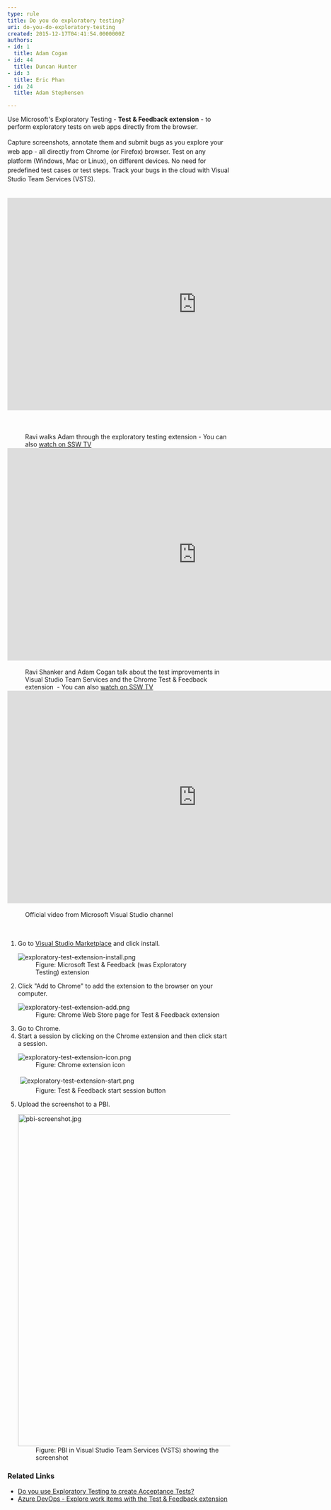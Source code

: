 ```yaml
---
type: rule
title: Do you do exploratory testing?
uri: do-you-do-exploratory-testing
created: 2015-12-17T04:41:54.0000000Z
authors:
- id: 1
  title: Adam Cogan
- id: 44
  title: Duncan Hunter
- id: 3
  title: Eric Phan
- id: 24
  title: Adam Stephensen

---
```




<span class='intro'> ​Use Microsoft's Exploratory Testing - <b>Test &amp; Feedback&#160;extension</b> - to perform exploratory tests on web apps directly from the browser.<br><br><span style="line-height&#58;20.8px;"> Capture screenshots, annotate them&#160;and submit bugs as you explore your web app - all directly from&#160;Chrome (or Firefox) browser. Test on any platform (Windows, Mac or Linux), on different devices. No need for predefined test cases or test steps. Track your bugs in the cloud with Visual Studio Team Services (VSTS).</span><br> </span>

<div> ​​ 
   <div class="ms-rtestate-read ms-rte-embedcode ms-rte-embedil ms-rtestate-notify s4-wpActive" unselectable="on"> 
      <iframe width="853" height="480" src="https&#58;//www.youtube.com/embed/J_fmWxl1zUQ?rel=0" frameborder="0"></iframe>&#160;</div> 
   <span style="color&#58;#555555;font-size&#58;0.9rem;font-weight&#58;bold;line-height&#58;2.1rem;">
      <br></span></div><dd class="ssw15-rteElement-FigureNormal"> Ravi walks Adam through the&#160;exploratory testing extension - You can also 
   <a href="http&#58;//tv.ssw.com/6664/exploratory-testing-extension-for-visual-studio-adam-cogans-interview-with-ravi-shanker" target="_blank">watch on SSW TV</a>​<br></dd><div><div class="ms-rtestate-read ms-rte-embedcode ms-rte-embedil ms-rtestate-notify"> 
      <iframe width="853" height="480" src="https&#58;//www.youtube.com/embed/G5tTF0sjyTg?rel=0" frameborder="0"></iframe>&#160;</div><dd class="ssw15-rteElement-FigureNormal"> Ravi Shanker and Adam Cogan talk about the test improvements in Visual Studio Team Services and the Chrome Test &amp; Feedback​ extension&#160; - You can also 
      <a href="https&#58;//tv.ssw.com/6873/vs-test-feedback-chrome-extension-with-product-owner-ravi-shanker-microsoft-seattle-2017" target="_blank">watch on SSW TV</a>​<br></dd></div><div><div class="ms-rtestate-read ms-rte-embedcode ms-rte-embedil ms-rtestate-notify s4-wpActive"> 
      <iframe width="853" height="480" src="https&#58;//www.youtube.com/embed/VSACs4QRnuI" frameborder="0"></iframe>&#160;</div><dd class="ssw15-rteElement-FigureNormal"> Official video from Microsoft Visual Studio channel</dd></div> ​ 
<div>
   <strong> 
      <br></strong></div><ol><li>Go to&#160;<a href="https&#58;//marketplace.visualstudio.com/items?itemName=ms.vss-exploratorytesting-web">Visual Studio Marketplace</a> and click install. 
      <dl class="image"><dt> 
            <img src="/PublishingImages/exploratory-test-extension-install.png" alt="exploratory-test-extension-install.png" /> 
            <br> 
         </dt><dd>Figure&#58;&#160;Microsoft Test &amp; Feedback ​(was Exploratory Testing)&#160;extension&#160;</dd></dl></li><li>Click &quot;Add to Chrome&quot; to add the extension to the browser on your computer. 
      <dl class="image"><dt> 
            <img src="/PublishingImages/exploratory-test-extension-add.png" alt="exploratory-test-extension-add.png" /> 
         </dt><dd> Figure&#58;&#160;Chrome Web Store page for Test &amp; Feedback&#160;extension</dd></dl></li><li>Go to Chrome.</li><li>Start a session&#160;by clicking on the Chrome extension and then click start a session. 
      <dl class="image"><dt> 
            <img src="/PublishingImages/exploratory-test-extension-icon.png" alt="exploratory-test-extension-icon.png" style="margin&#58;0px;" /> 
         </dt><dd>Figure&#58; Chrome extension icon</dd></dl><dl class="image"><dt> 
            <img src="/PublishingImages/exploratory-test-extension-start.png" alt="exploratory-test-extension-start.png" style="margin&#58;5px;" />
            <br>
         </dt><dd>Figure&#58; Test &amp; Feedback start session button</dd></dl></li><li>Upload the screenshot to a PBI. 
      <p></p><dl class="image"><dt> 
            <img src="/PublishingImages/pbi-screenshot.jpg" alt="pbi-screenshot.jpg" style="width&#58;750px;" /> 
         </dt><dd>Figure&#58; PBI in Visual Studio Team Services (VSTS)&#160;showing the screenshot<br></dd></dl></li></ol><h3>​Related Links<br></h3><ul><li> 
      <a href="/_layouts/15/FIXUPREDIRECT.ASPX?WebId=3dfc0e07-e23a-4cbb-aac2-e778b71166a2&amp;TermSetId=07da3ddf-0924-4cd2-a6d4-a4809ae20160&amp;TermId=eaa11776-38b4-4178-87ec-2e9aabe3f76e">Do you use Exploratory Testing to create Acceptance Tests?​</a><br></li><li> 
      <a href="https&#58;//docs.microsoft.com/en-us/azure/devops/test/explore-workitems-exploratory-testing">Azure DevOps -&#160;Explore work items with the Test &amp; Feedback extension​</a>​<br></li></ul>


